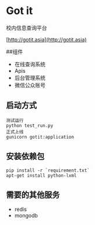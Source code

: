 Got it
=========
校内信息查询平台

[http://gotit.asia](http://gotit.asia)

##组件

+ 在线查询系统
+ Apis
+ 后台管理系统
+ 微信公众账号

## 启动方式

    测试运行
    python test_run.py
    正式上线
    gunicorn gotit:application

## 安装依赖包

    pip install -r `requirement.txt`
    apt-get install python-lxml


## 需要的其他服务

  + redis
  + mongodb
